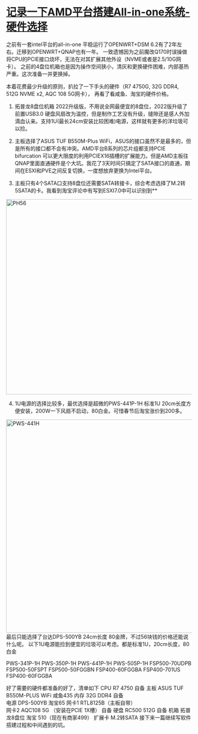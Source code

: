 # [记录一下AMD平台搭建All-in-one系统-硬件选择](https://github.com/Tyrael0sun/hwblog/issues/3)

之前有一套intel平台的all-in-one 平稳运行了OPENWRT+DSM 6.2有了2年左右。迁移到OPENWRT+QNAP也有一年。
一致遗憾因为之前魔改Q170时误操做将CPU的PCIE接口烧坏，无法在对其扩展其他外设（NVME或者是2.5/10G网卡）。
之前的4盘位机箱也是因为操作空间狭小，清灰和更换硬件困难，内部基热严重。这次准备一并更换掉。

本着花费最少升级的原则，扒拉了一下手头的硬件（R7 4750G, 32G DDR4, 512G NVME x2, AQC 108 5G网卡），
再看了看咸鱼、淘宝的硬件价格。
1. 拓普龙8盘位机箱 2022升级版，不用说全网最便宜的8盘位，2022版升级了前置USB3.0 硬盘风扇改为温控，但是制作工艺没有升级，缝隙还是感人外加滴血认亲。支持1U(最长24cm安装比较困难)电源，这样就有更多的洋垃圾可以捡。

2. 主板选择了ASUS TUF B550M-Plus WiFi，ASUS的接口虽然不是最多的，但是所有的接口都不会有冲突。AMD平台B系列的芯片组都支持PCIE bifurcation 可以更大限度的利用PCIEX16插槽的扩展能力。但是AMD主板往QNAP里面直通硬件是个大坑。我花了3天时间只搞定了SATA接口的直通，期间在ESXI和PVE之间反复切换，一度想放弃更换为Intel平台。

3. 主板只有4个SATA口支持8盘位还需要SATA转接卡，综合考虑选择了M.2转5SATA的卡。我看到淘宝评论中有写到ESXI7.0中可以识别到**
<img width="529" alt="PH56" src="https://user-images.githubusercontent.com/32221824/154295088-380dbc81-ee96-443a-96dd-05fa8cbe2a84.png">

4. 1U电源的选择比较多，最优选择是超微的PWS-441P-1H 标准1U 20cm长度方便安装，200W一下风扇不启动，80白金。可惜春节后淘宝涨价到200多。
<img width="578" alt="PWS-441H" src="https://user-images.githubusercontent.com/32221824/154297709-d0753079-7ccf-4fda-8453-25f1c2391e31.png">
最后只能选择了台达DPS-500YB 24cm长度 80金牌，不过56块钱的价格还能说什么呢。
以下1U电源能捡到便宜的垃圾可以考虑。都是标准1U，20cm长度，80白金

PWS-341P-1H 
PWS-350P-1H
PWS-441P-1H 
PWS-505P-1H 
FSP500-70UDPB
FSP500-50FSPT
FSP500-50FGGBN
FSP400-60FGGBA
FSP400-701US
FSP400-60FGGBA

好了需要的硬件都准备的好了，清单如下
CPU  R7 4750                                                    自备
主板  ASUS TUF B550M-PLUS WiFi              咸鱼435
内存  32G DDR4                                                 自备          
电源  DPS-500YB                                           淘宝65
网卡1 RTL8125B（主板自带）                            
网卡2 AQC108 5G （安装在PCIE 1X槽）           自备
硬盘 RC500 512G                                               自备
机箱 拓普龙8盘位                                        淘宝 510（现在有商家499）
扩展卡 M.2转SATA
接下来一篇继续写软件搭建过程和中间遇到的坑。